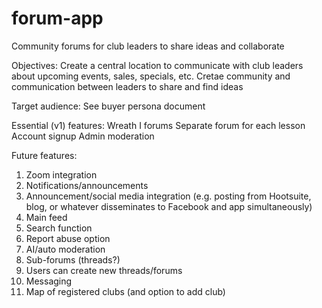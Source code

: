 # forum-app
Community forums for club leaders to share ideas and collaborate

Objectives:
  Create a central location to communicate with club leaders about upcoming events, sales, specials, etc.
  Cretae community and communication between leaders to share and find ideas

Target audience:
  See buyer persona document

Essential (v1) features:
  Wreath I forums
  Separate forum for each lesson
  Account signup
  Admin moderation

Future features:
  1.	Zoom integration
  2.	Notifications/announcements
  3.	Announcement/social media integration (e.g. posting from Hootsuite, blog, or whatever disseminates to Facebook and app simultaneously)
  4.	Main feed
  5.	Search function
  6.	Report abuse option
  7.	AI/auto moderation
  8.	Sub-forums (threads?)
  9.	Users can create new threads/forums
  10.	Messaging
  11.	Map of registered clubs (and option to add club)

